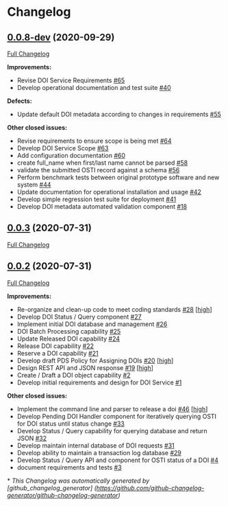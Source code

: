 # Changelog

## [0.0.8-dev](https://github.com/NASA-PDS/pds-doi-service/tree/0.0.8-dev) (2020-09-29)

[Full Changelog](https://github.com/NASA-PDS/pds-doi-service/compare/0.0.3...0.0.8-dev)

**Improvements:**

- Revise DOI Service Requirements [\#65](https://github.com/NASA-PDS/pds-doi-service/issues/65)
- Develop operational documentation and test suite [\#40](https://github.com/NASA-PDS/pds-doi-service/issues/40)

**Defects:**

- Update default DOI metadata according to changes in requirements [\#55](https://github.com/NASA-PDS/pds-doi-service/issues/55)

**Other closed issues:**

- Revise requirements to ensure scope is being met [\#64](https://github.com/NASA-PDS/pds-doi-service/issues/64)
- Develop DOI Service Scope [\#63](https://github.com/NASA-PDS/pds-doi-service/issues/63)
- Add configuration documentation [\#60](https://github.com/NASA-PDS/pds-doi-service/issues/60)
- create full\_name when first/last name cannot be parsed [\#58](https://github.com/NASA-PDS/pds-doi-service/issues/58)
- validate the submitted OSTI record against a schema [\#56](https://github.com/NASA-PDS/pds-doi-service/issues/56)
- Perform benchmark tests between original prototype software and new system [\#44](https://github.com/NASA-PDS/pds-doi-service/issues/44)
- Update documentation for operational installation and usage [\#42](https://github.com/NASA-PDS/pds-doi-service/issues/42)
- Develop simple regression test suite for deployment [\#41](https://github.com/NASA-PDS/pds-doi-service/issues/41)
- Develop DOI metadata automated validation component [\#18](https://github.com/NASA-PDS/pds-doi-service/issues/18)

## [0.0.3](https://github.com/NASA-PDS/pds-doi-service/tree/0.0.3) (2020-07-31)

[Full Changelog](https://github.com/NASA-PDS/pds-doi-service/compare/0.0.2...0.0.3)

## [0.0.2](https://github.com/NASA-PDS/pds-doi-service/tree/0.0.2) (2020-07-31)

[Full Changelog](https://github.com/NASA-PDS/pds-doi-service/compare/cc08fcdce4414bec5d83e1187998538152391642...0.0.2)

**Improvements:**

- Re-organize and clean-up code to meet coding standards [\#28](https://github.com/NASA-PDS/pds-doi-service/issues/28) [[high](https://github.com/NASA-PDS/pds-doi-service/labels/high)]
- Develop DOI Status / Query component [\#27](https://github.com/NASA-PDS/pds-doi-service/issues/27)
- Implement initial DOI database and management [\#26](https://github.com/NASA-PDS/pds-doi-service/issues/26)
- DOI Batch Processing capability [\#25](https://github.com/NASA-PDS/pds-doi-service/issues/25)
- Update Released DOI capability [\#24](https://github.com/NASA-PDS/pds-doi-service/issues/24)
- Release DOI capability [\#22](https://github.com/NASA-PDS/pds-doi-service/issues/22)
- Reserve a DOI capability [\#21](https://github.com/NASA-PDS/pds-doi-service/issues/21)
- Develop draft PDS Policy for Assigning DOIs [\#20](https://github.com/NASA-PDS/pds-doi-service/issues/20) [[high](https://github.com/NASA-PDS/pds-doi-service/labels/high)]
- Design REST API and JSON response [\#19](https://github.com/NASA-PDS/pds-doi-service/issues/19) [[high](https://github.com/NASA-PDS/pds-doi-service/labels/high)]
- Create / Draft a DOI object capability [\#2](https://github.com/NASA-PDS/pds-doi-service/issues/2)
- Develop initial requirements and design for DOI Service [\#1](https://github.com/NASA-PDS/pds-doi-service/issues/1)

**Other closed issues:**

- Implement the command line and parser to release a doi [\#46](https://github.com/NASA-PDS/pds-doi-service/issues/46) [[high](https://github.com/NASA-PDS/pds-doi-service/labels/high)]
- Develop Pending DOI Handler component for iteratively querying OSTI for DOI status until status change [\#33](https://github.com/NASA-PDS/pds-doi-service/issues/33)
- Develop Status / Query capability for querying database and return JSON [\#32](https://github.com/NASA-PDS/pds-doi-service/issues/32)
- Develop maintain internal database of DOI requests [\#31](https://github.com/NASA-PDS/pds-doi-service/issues/31)
- Develop ability to maintain a transaction log database [\#29](https://github.com/NASA-PDS/pds-doi-service/issues/29)
- Develop Status / Query API and component for OSTI status of a DOI [\#4](https://github.com/NASA-PDS/pds-doi-service/issues/4)
- document requirements and tests [\#3](https://github.com/NASA-PDS/pds-doi-service/issues/3)



\* *This Changelog was automatically generated       by [github_changelog_generator]      (https://github.com/github-changelog-generator/github-changelog-generator)*

